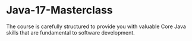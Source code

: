 # Java-17-Masterclass
The course is carefully structured to provide you with valuable Core Java skills that are fundamental to software development. 
